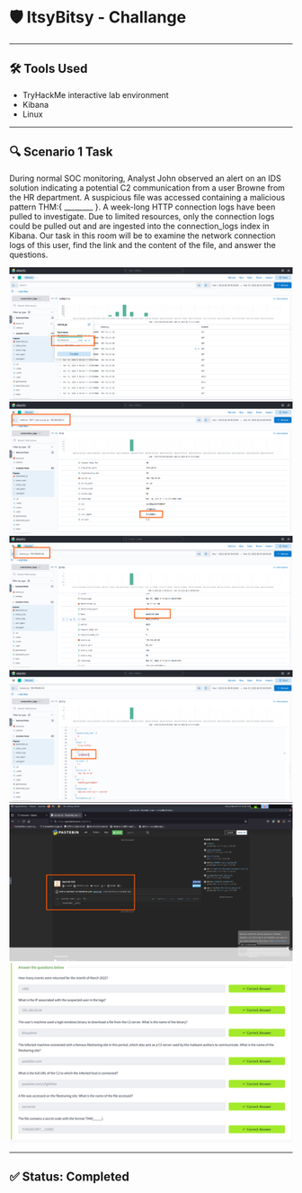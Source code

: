 # 🛡️ ItsyBitsy - Challange
---

## 🛠️ Tools Used
  - TryHackMe interactive lab environment
  - Kibana
  - Linux
---
## 🔍 Scenario 1 Task 

During normal SOC monitoring, Analyst John observed an alert on an IDS solution indicating a potential C2 communication from a user Browne from the HR department. A suspicious file was accessed containing a malicious pattern THM:{ ________ }. A week-long HTTP connection logs have been pulled to investigate. Due to limited resources, only the connection logs could be pulled out and are ingested into the connection_logs index in Kibana.
Our task in this room will be to examine the network connection logs of this user, find the link and the content of the file, and answer the questions.

![](../../images/Kibana/ItsyBitsy-1.png)
![](../../images/Kibana/ItsyBitsy-2.png)
![](../../images/Kibana/ItsyBitsy-3.png)
![](../../images/Kibana/ItsyBitsy-4.png)
![](../../images/Kibana/ItsyBitsy-5.png)
![](../../images/Kibana/ItsyBitsy-6.png)

---
## ✅ Status: Completed
